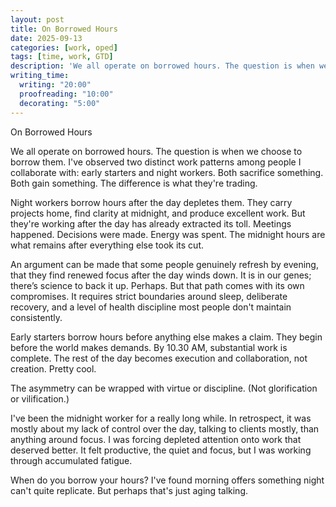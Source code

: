 ```yaml
---
layout: post
title: On Borrowed Hours
date: 2025-09-13
categories: [work, oped]
tags: [time, work, GTD]
description: 'We all operate on borrowed hours. The question is when we choose to borrow them.'
writing_time:
  writing: "20:00"
  proofreading: "10:00"
  decorating: "5:00"
---
```


On Borrowed Hours

We all operate on borrowed hours. The question is when we choose to borrow them. I've observed two distinct work patterns among people I collaborate with: early starters and night workers. Both sacrifice something. Both gain something. The difference is what they're trading.

Night workers borrow hours after the day depletes them. They carry projects home, find clarity at midnight, and produce excellent work. But they're working after the day has already extracted its toll. Meetings happened. Decisions were made. Energy was spent. The midnight hours are what remains after everything else took its cut.

An argument can be made that some people genuinely refresh by evening, that they find renewed focus after the day winds down. It is in our genes; there’s science to back it up. Perhaps. But that path comes with its own compromises. It requires strict boundaries around sleep, deliberate recovery, and a level of health discipline most people don't maintain consistently.

Early starters borrow hours before anything else makes a claim. They begin before the world makes demands. By 10.30 AM, substantial work is complete. The rest of the day becomes execution and collaboration, not creation. Pretty cool.

The asymmetry can be wrapped with virtue or discipline. (Not glorification or vilification.)

I've been the midnight worker for a really long while. In retrospect, it was mostly about my lack of control over the day, talking to clients mostly, than anything around focus. I was forcing depleted attention onto work that deserved better. It felt productive, the quiet and focus, but I was working through accumulated fatigue.

When do you borrow your hours? I've found morning offers something night can't quite replicate. But perhaps that's just aging talking.
